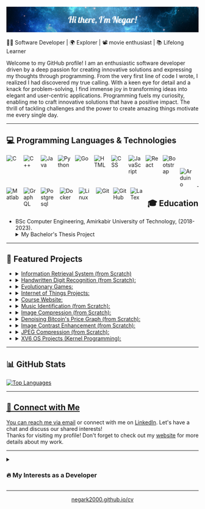 <!--# ❄️ Hi there, I'm Negar! 👋-->
![❄️ Hi there, I'm Negar!👋](https://github.com/negarK2000/negarK2000/blob/main/intro.png)

<!-- Introduction -->
👩‍💻 Software Developer | 🌍 Explorer | 📽️ movie enthusiast | 📚 Lifelong Learner

Welcome to my GitHub profile! I am an enthusiastic software developer driven by a deep passion for creating innovative solutions and expressing my thoughts through programming. From the very first line of code I wrote, I realized I had discovered my true calling. With a keen eye for detail and a knack for problem-solving, I find immense joy in transforming ideas into elegant and user-centric applications. Programming fuels my curiosity, enabling me to craft innovative solutions that have a positive impact. The thrill of tackling challenges and the power to create amazing things motivate me every single day.

---

<!-- Skills -->
## 💻 Programming Languages & Technologies

  <img align="left" alt="C" width="35px" style="padding-right:10px;" src="https://cdn.jsdelivr.net/gh/devicons/devicon/icons/c/c-original.svg"/>
  <img align="left" alt="C++" width="35px" style="padding-right:10px;" src="https://cdn.jsdelivr.net/gh/devicons/devicon/icons/cplusplus/cplusplus-line.svg"/>
  <img align="left" alt="Java" width="35px" style="padding-right:10px;" src="https://cdn.jsdelivr.net/gh/devicons/devicon/icons/java/java-original.svg"/>
  <img align="left" alt="Python" width="35px" style="padding-right:10px;" src="https://cdn.jsdelivr.net/gh/devicons/devicon/icons/python/python-plain.svg" />
  <img align="left" alt="Go" width="40px" style="padding-right:10px;" src="https://cdn.jsdelivr.net/gh/devicons/devicon/icons/go/go-original.svg"/>
  <img align="left" alt="HTML" width="35px" style="padding-right:10px;" src="https://cdn.jsdelivr.net/gh/devicons/devicon/icons/html5/html5-plain.svg" />
  <img align="left" alt="CSS" width="35px" style="padding-right:10px;" src="https://cdn.jsdelivr.net/gh/devicons/devicon/icons/css3/css3-plain.svg" />
  <img align="left" alt="JavaScript" width="35px" style="padding-right:10px;" src="https://cdn.jsdelivr.net/gh/devicons/devicon/icons/javascript/javascript-plain.svg" />
  <img align="left" alt="React" width="35px" style="padding-right:10px;" src="https://cdn.jsdelivr.net/gh/devicons/devicon/icons/react/react-original.svg" />
  <img align="left" alt="Bootstrap" width="35px" style="padding-right:10px;" src="https://cdn.jsdelivr.net/gh/devicons/devicon/icons/bootstrap/bootstrap-original-wordmark.svg" />
          
  <br />
  <br />

  <img align="left" alt="Arduino" width="35px" style="padding-right:10px;" src="https://cdn.jsdelivr.net/gh/devicons/devicon/icons/arduino/arduino-original-wordmark.svg" />
  <img align="left" alt="Matlab" width="35px" style="padding-right:10px;" src="https://cdn.jsdelivr.net/gh/devicons/devicon/icons/matlab/matlab-original.svg" />
  <img align="left" alt="GraphQL" width="35px" style="padding-right:10px;" src="https://cdn.jsdelivr.net/gh/devicons/devicon/icons/graphql/graphql-plain-wordmark.svg" />
  <img align="left" alt="Postgresql" width="40px" style="padding-right:10px;" src="https://cdn.jsdelivr.net/gh/devicons/devicon/icons/postgresql/postgresql-original-wordmark.svg" />
  <img align="left" alt="Docker" width="40px" style="padding-right:10px;" src="https://cdn.jsdelivr.net/gh/devicons/devicon/icons/docker/docker-original.svg" />
  <img align="left" alt="Linux" width="35px" style="padding-right:10px;" src="https://cdn.jsdelivr.net/gh/devicons/devicon/icons/linux/linux-original.svg" />
  <img align="left" alt="Git" width="35px" style="padding-right:10px;" src="https://cdn.jsdelivr.net/gh/devicons/devicon/icons/git/git-original.svg" />
  <img align="left" alt="GitHub" width="35px" style="padding-right:10px;" src="https://cdn.jsdelivr.net/gh/devicons/devicon/icons/github/github-original.svg" />
  <img align="left" alt="LaTex" width="35px" style="padding-right:10px;" src="https://cdn.jsdelivr.net/gh/devicons/devicon/icons/latex/latex-original.svg" />
  
<br />
<br />
  
---

## 🎓 Education

- BSc Computer Engineering, Amirkabir University of Technology, (2018-2023).
  <details> <summary> My Bachelor's Thesis Project </summary> <b> <i> Development and Implementation of the Savings Fund Financial Management System: </i> </b> <br/> In response to the current financial challenges faced by individuals, who often resort to bank loans with high interest rates, the idea of establishing a family/apartment complexes savings fund has emerged as an alternative solution. However, the management and accounting methods of such funds have traditionally been difficult and time-consuming, leading to potential errors and the need for a professional accountant. To address these issues, this project proposes the development of a web application that automates the management, accounting, and fund operations of savings fund. The app aims to streamline and automate financial transactions, eliminate the need for experts, and provide a user-friendly environment. It also takes into account annual inflation, ensuring proportional growth of members' savings. Additionally, a tiered system for loan allocation is suggested, allowing members to borrow between 2.5 and 3 times their savings balance. The implementation involves using Go for the back-end, React for the front-end, and PostgreSQL for the database. This comprehensive solution seeks to enhance the accessibility and efficiency of financial management in various segments of society. </details>

---

<!-- Projects -->
## 🚀 Featured Projects

- <details> <summary><a href="https://github.com/negarK2000/InformationRetrievalSystem"> Information Retrieval System  (from Scratch) </a></summary> A powerful search engine tailored for Persian news, featuring advanced functionalities such as vector-based ranking and clustering techniques, delivers efficient and accurate search results customized to user queries.</details>
- <details> <summary> <a href="https://github.com/negarK2000/ComputationalIntelligence/tree/master/HandwrittenDigitRecognition"> Handwritten Digit Recognition (from Scratch): </a> </summary> Trained an Artificial Neural Network (ANN) by Mini-batch Gradient Descent. </details>
- <details> <summary> <a href="https://github.com/negarK2000/ComputationalIntelligence/tree/master/EvolutionaryGames"> Evolutionary Games: </a> </summary> Trained an Artificial Neural Network (ANN) by Evolutionary Algorithm. </details>
- <details> <summary> <a href="https://github.com/negarK2000/IoT"> Internet of Things Projects: </a> </summary> a set of IoT projects developed using the Arduino IDE and simulated using the Proteus software. Each project showcases the application of IoT concepts and technologies. </details>
- <details> <summary> <a href="https://github.com/negarK2000/CourseWebpsite"> Course Website: </a> </summary>  I have designed a simple website as a front-end assignment for students who are learning Internet Engineering. </details>
- <details> <summary> <a href="https://github.com/negarK2000/SignalsAndSystems/tree/master/MusicRecognitionSystem"> Music Identification (from Scratch): </a></summary> Implemented a music identification program utilizing Fourier transform and spectrogram analysis, enabling users to identify songs by analyzing their audio signals, similar to a simplified version of Shazam. </details>
- <details> <summary> <a href="https://github.com/negarK2000/AppliedLinearAlgebra/tree/master/ImageCompression"> Image Compression (from Scratch): </a> </summary> I utilized the principles of linear algebra to compress uncompressed BMP photos. By employing SVD decomposition, I reduced their size without relying on image compression libraries. </details>
- <details> <summary> <a href="https://github.com/negarK2000/AppliedLinearAlgebra/tree/master/Denoising"> Denoising Bitcoin's Price Graph (from Scratch): </a> </summary> I utilized the principles of linear algebra and the least-squares technique to denoise Bitcoin's price graph, providing a clearer representation of underlying trends and patterns. </details>
- <details> <summary> <a href="https://github.com/negarK2000/Multimedia/tree/master/HistogramEqualization"> Image Contrast Enhancement (from Scratch): </a></summary> Improved image quality by enhancing contrast using histogram equalization to evenly distribute colors. </details>
- <details> <summary> <a href="https://github.com/negarK2000/Multimedia/tree/master/JPEG_Compression"> JPEG Compression (from Scratch): </a> </summary> Compressed photos using fundamentals of multimedia by taking advantage of space redundancy, frequency sensitivity, and color accuracy. </details>
- <details> <summary> <a href="https://github.com/negarK2000/XV6"> XV6 OS Projects (Kernel Programming): </a> </summary> Enhanced XV6 OS with new system calls, waiting queue, dispatcher, and unit operations. Provides process information, efficient thread management, and flexible data manipulation capabilities. </details>

---

<!-- GitHub Stats -->
## 📊 GitHub Stats
<!--
<a href="https://github.com/negarK2000">
  <img align="center" src="https://github-readme-stats.vercel.app/api?username=negarK2000&show_icons=true&theme=dark&hide_border=true" alt="GitHub Stats" />
</a>
-->

  <a href="https://github.com/negarK2000">
  <img align="center" src="https://github-readme-stats.vercel.app/api/top-langs/?username=negarK2000&hide_progress=true&layout=compact&theme=neon&hide_border=true" alt="Top Languages" />

---

<!-- Connect with Me -->
## 🤝 Connect with Me

<!--[![Portfolio](https://img.shields.io/badge/yourwebsite.com-%230077B5.svg?&style=flat&logo=google-chrome&logoColor=white)]()
[![Gmail](https://img.shields.io/badge/Gmail-%230077B5.svg?&style=flat&logo=google-chrome&logoColor=white)](n2000karami@gmail.com)
[![GitHub](https://img.shields.io/badge/GitHub-%23181717.svg?&style=flat&logo=github&logoColor=white)](https://github.com/negarK2000)
-->
You can reach me via [email](mailto:n2000karami@gmail.com) or connect with me on [LinkedIn](https://www.linkedin.com/in/n2000karami). Let's have a chat and discuss our shared interests! <br />
Thanks for visiting my profile! Don't forget to check out my [website](https://negark2000.github.io/cv) for more details about my work.

---

<!-- Other Sections (Optional) -->
<details>
 <summary><h3>🔥 My Interests as a Developer</h3></summary>
  I thrive on constant learning and the challenges inherent in this dynamic field. While my knowledge spans across computer engineering and science, my primary focus lies in Software Engineering and Development, Web Development, Computer Networks and Communication, Embedded Systems, and Internet of Things (IoT). Recently, my interest has piqued in exploring Game Development. I strongly believe in writing clean, maintainable code and derive joy from discovering elegant solutions to complex problems.
  
  I'm excited to collaborate, tackle new projects, and contribute to the ever-evolving tech landscape. Let's connect and embark on this amazing journey together!
</details>
  
<!-- Footer -->
<hr>
<p align="center">
  <a href="https://negark2000.github.io/cv">negark2000.github.io/cv</a>
</p>
